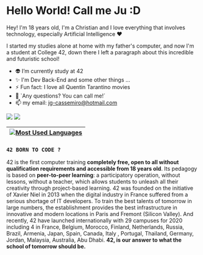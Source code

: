 # Hello World! Call me Ju :D

Hey! I'm 18 years old, I'm a Christian and I love everything that involves technology, especially Artificial Intelligence ❤

I started my studies alone at home with my father's computer, and now I'm a student at College 42, down there I left a paragraph about this incredible and futuristic school!

- 👽 I’m currently study at 42
- ✨ I'm Dev Back-End and some other things ...
- ⚡ Fun fact: I love all Quentin Tarantino movies
- 🤔 `Any questions? You can call me!´
- 📫 my email: jg-cassemiro@hotmail.com

[<img src="https://img.shields.io/badge/linkedin-%230077B5.svg?&style=for-the-badge&logo=linkedin&logoColor=white" />](https://www.linkedin.com/in/juliacassemiro//) [<img src = "https://img.shields.io/badge/instagram-%23E4405F.svg?&style=for-the-badge&logo=instagram&logoColor=white">](https://www.instagram.com/jcassemiro_/)


|[![Most Used Languages](https://github-readme-stats.vercel.app/api/top-langs/?username=Julia-Cassemiro&layout=compact&hide_border=true)](https://github.com/Julia-Cassemiro?tab=repositories) |
|---|

### `42 BORN TO CODE ?`

42 is the first computer training **completely free, open to all without qualification requirements and accessible from 18 years old**. Its pedagogy is based on **peer-to-peer learning**: a participatory operation, without lessons, without a teacher, which allows students to unleash all their creativity through project-based learning. 42 was founded on the initiative of Xavier Niel in 2013 when the digital industry in France suffered from a serious shortage of IT developers. To train the best talents of tomorrow in large numbers, the establishment provides the best infrastructure in innovative and modern locations in Paris and Fremont (Silicon Valley). And recently, 42 have launched internationally with 29 campuses for 2020 including 4 in France, Belgium, Morocco, Finland, Netherlands, Russia, Brazil, Armenia, Japan, Spain, Canada, Italy , Portugal, Thailand, Germany, Jordan, Malaysia, Australia, Abu Dhabi.
**42, is our answer to what the school of tomorrow should be.**
